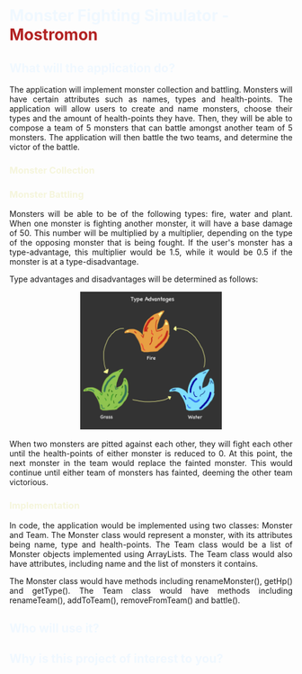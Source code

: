 # <span style="color:AliceBlue"> Monster Fighting Simulator - <span style="color:fireBrick"> **Mostromon** </span>

## <span style="color:AliceBlue"> **What will the application do?**

<div style="text-align: justify">
<p>The application will implement monster collection and battling. Monsters will have certain attributes such as names, types and health-points. The application will allow users to create and name monsters, choose their types and the amount of health-points they have. Then, they will be able to compose a team of 5 monsters that can battle amongst another team of 5 monsters. The application will then battle the two teams, and determine the victor of the battle. </p>
</div>

### <span style="color:Beige"> Monster Collection </span>

<div style="text-align: justify">
<p></p>
</div>

### <span style="color:Beige"> Monster Battling </span>

<div style="text-align: justify">
<p>Monsters will be able to be of the following types: fire, water and plant. When one monster is fighting another monster, it will have a base damage of 50. This number will be multiplied by a multiplier, depending on the type of the opposing monster that is being fought. If the user's monster has a type-advantage, this multiplier would be 1.5, while it would be 0.5 if the monster is at a type-disadvantage. </p>
</div>
<div style="text-align: left">
<p> Type advantages and disadvantages will be determined as follows: </p>
</div>
<div style="text-align: center">
<img src="data/type-advantages.jpg" style="width:50%;">
</div>

<div style="text-align: justify">
<p>When two monsters are pitted against each other, they will fight each other until the health-points of either monster is reduced to 0. At this point, the next monster in the team would replace the fainted monster. This would continue until either team of monsters has fainted, deeming the other team victorious.</p>

### <span style="color:Beige"> Implementation </span>
<p>In code, the application would be implemented using two classes: Monster and Team. The Monster class would represent a monster, with its attributes being name, type and health-points. The Team class would be a list of Monster objects implemented using ArrayLists. The Team class would also have attributes, including name and the list of monsters it contains.</p>
<p>The Monster class would have methods including renameMonster(), getHp() and getType(). The Team class would have methods including renameTeam(), addToTeam(), removeFromTeam() and battle(). </p>
</div>

## <span style="color:AliceBlue"> **Who will use it?**

## <span style="color:AliceBlue"> **Why is this project of interest to you?**